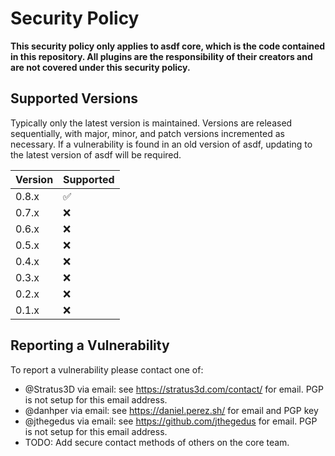 # Security Policy

**This security policy only applies to asdf core, which is the code contained in this repository. All plugins are the responsibility of their creators and are not covered under this security policy.** 

## Supported Versions

Typically only the latest version is maintained. Versions are
released sequentially, with major, minor, and patch versions incremented
as necessary. If a vulnerability is found in an old version of asdf,
updating to the latest version of asdf will be required.


| Version | Supported          |
| ------- | ------------------ |
| 0.8.x   | :white_check_mark: |
| 0.7.x   | :x:                |
| 0.6.x   | :x:                |
| 0.5.x   | :x:                |
| 0.4.x   | :x:                |
| 0.3.x   | :x:                |
| 0.2.x   | :x:                |
| 0.1.x   | :x:                |

## Reporting a Vulnerability

To report a vulnerability please contact one of:

* @Stratus3D via email: see https://stratus3d.com/contact/ for email. PGP is not setup for this email address.
* @danhper via email: see https://daniel.perez.sh/ for email and PGP key
* @jthegedus via email: see https://github.com/jthegedus for email. PGP is not setup for this email address.
* TODO: Add secure contact methods of others on the core team.
